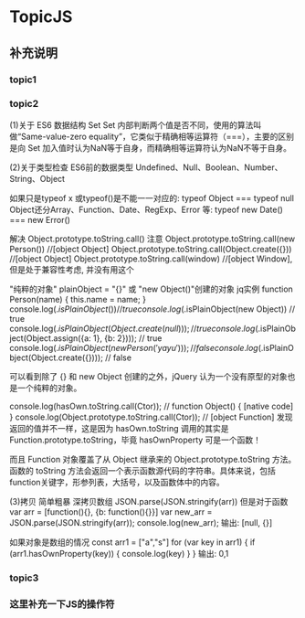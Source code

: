 # TopicJS

## 补充说明

### topic1

### topic2

(1)关于 ES6 数据结构 Set
Set 内部判断两个值是否不同，使用的算法叫做“Same-value-zero equality”，它类似于精确相等运算符（===），主要的区别是向 Set 加入值时认为NaN等于自身，而精确相等运算符认为NaN不等于自身。

(2)关于类型检查
ES6前的数据类型 Undefined、Null、Boolean、Number、String、Object

如果只是typeof x 或typeof()是不能一一对应的:
typeof Object === typeof null
Object还分Array、Function、Date、RegExp、Error 等:
typeof new Date() === new Error()

解决
Object.prototype.toString.call()
注意
Object.prototype.toString.call(new Person()) //[object Object]
Object.prototype.toString.call(Object.create({})) //[object Object]
Object.prototype.toString.call(window) //[object Window],但是处于兼容性考虑, 并没有用这个

"纯粹的对象" plainObject = "{}" 或 "new Object()"创建的对象
jq实例
function Person(name) {
    this.name = name;
}
console.log($.isPlainObject({})) // true
console.log($.isPlainObject(new Object)) // true
console.log($.isPlainObject(Object.create(null))); // true
console.log($.isPlainObject(Object.assign({a: 1}, {b: 2}))); // true
console.log($.isPlainObject(new Person('yayu'))); // false
console.log($.isPlainObject(Object.create({}))); // false

可以看到除了 {} 和 new Object 创建的之外，jQuery 认为一个没有原型的对象也是一个纯粹的对象。

console.log(hasOwn.toString.call(Ctor)); // function Object() { [native code] }
console.log(Object.prototype.toString.call(Ctor)); // [object Function]
发现返回的值并不一样，这是因为 hasOwn.toString 调用的其实是 Function.prototype.toString，毕竟 hasOwnProperty 可是一个函数！

而且 Function 对象覆盖了从 Object 继承来的 Object.prototype.toString 方法。函数的 toString 方法会返回一个表示函数源代码的字符串。具体来说，包括 function关键字，形参列表，大括号，以及函数体中的内容。

(3)拷贝
简单粗暴 深拷贝数组 JSON.parse(JSON.stringify(arr))
但是对于函数
var arr = [function(){}, {b: function(){}}]
var new_arr = JSON.parse(JSON.stringify(arr));
console.log(new_arr);
输出: [null, {}]

如果对象是数组的情况
const arr1 = ["a","s"]
for (var key in arr1) {
    if (arr1.hasOwnProperty(key)) {
        console.log(key)
    }
}
输出: 0,1

### topic3

### 这里补充一下JS的操作符

